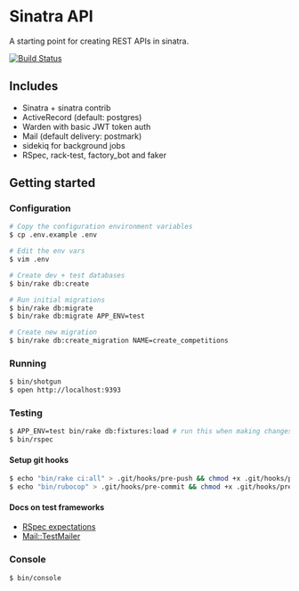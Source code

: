 # Sinatra API

A starting point for creating REST APIs in sinatra.

[![Build Status](https://travis-ci.org/phawk/sinatra-api.svg?branch=master)](https://travis-ci.org/phawk/sinatra-api)

## Includes

* Sinatra + sinatra contrib
* ActiveRecord (default: postgres)
* Warden with basic JWT token auth
* Mail (default delivery: postmark)
* sidekiq for background jobs
* RSpec, rack-test, factory_bot and faker

## Getting started

### Configuration

```sh
# Copy the configuration environment variables
$ cp .env.example .env

# Edit the env vars
$ vim .env

# Create dev + test databases
$ bin/rake db:create

# Run initial migrations
$ bin/rake db:migrate
$ bin/rake db:migrate APP_ENV=test

# Create new migration
$ bin/rake db:create_migration NAME=create_competitions
```

### Running

```sh
$ bin/shotgun
$ open http://localhost:9393
```

### Testing

```sh
$ APP_ENV=test bin/rake db:fixtures:load # run this when making changes to fixtures
$ bin/rspec
```

#### Setup git hooks

```sh
$ echo "bin/rake ci:all" > .git/hooks/pre-push && chmod +x .git/hooks/pre-push
$ echo "bin/rubocop" > .git/hooks/pre-commit && chmod +x .git/hooks/pre-commit
```

#### Docs on test frameworks

* [RSpec expectations](https://www.relishapp.com/rspec/rspec-expectations/docs/built-in-matchers)
* [Mail::TestMailer](https://github.com/mikel/mail#using-mail-with-testing-or-specing-libraries)

### Console

```sh
$ bin/console
```
